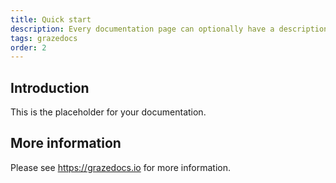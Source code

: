 ```yaml
---
title: Quick start
description: Every documentation page can optionally have a description.
tags: grazedocs
order: 2
---
```


## Introduction

This is the placeholder for your documentation.

## More information

Please see https://grazedocs.io for more information.